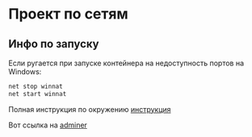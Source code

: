 # Проект по сетям
## Инфо по запуску

Если ругается при запуске контейнера на недоступность портов на Windows:
```bash
net stop winnat
net start winnat
```

Полная инструкция по окружению [инструкция](https://edu.slurm.io/courses/python-for-ops-4-resident/units/1675/lessons/6286/steps/21104)

Вот ссылка на [adminer](http://localhost:8080/?pgsql=postgres&username=postgres&db=postgres&ns=usage_stats&select=resources&columns%5B0%5D%5Bfun%5D=&columns%5B0%5D%5Bcol%5D=&where%5B0%5D%5Bcol%5D=&where%5B0%5D%5Bop%5D=%3D&where%5B0%5D%5Bval%5D=&order%5B0%5D=&limit=50&text_length=100)